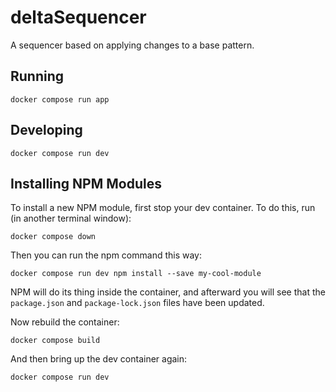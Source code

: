 # deltaSequencer

A sequencer based on applying changes to a base pattern.

## Running
```
docker compose run app
```

## Developing
```
docker compose run dev
```

## Installing NPM Modules

To install a new NPM module, first stop your dev container. To do this, run (in another terminal window):
```
docker compose down
```
Then you can run the npm command this way:
```
docker compose run dev npm install --save my-cool-module
```
NPM will do its thing inside the container, and afterward you will see that the `package.json` and `package-lock.json` files have been updated.

Now rebuild the container:
```
docker compose build
```
And then bring up the dev container again:
```
docker compose run dev
```
